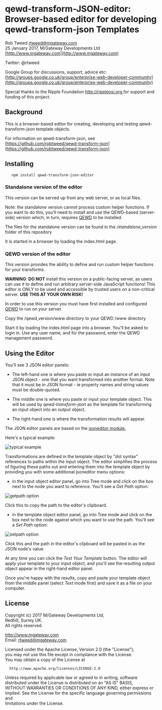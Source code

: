 # qewd-transform-JSON-editor: Browser-based editor for developing qewd-transform-json Templates
 
Rob Tweed <rtweed@mgateway.com>  
25 January 2017, M/Gateway Developments Ltd [http://www.mgateway.com](http://www.mgateway.com)  

Twitter: @rtweed

Google Group for discussions, support, advice etc: [http://groups.google.co.uk/group/enterprise-web-developer-community](http://groups.google.co.uk/group/enterprise-web-developer-community)

Special thanks to the Ripple Foundation [http://rippleosi.org  ](http://rippleosi.org) for
support and funding of this project.

## Background

This is a browser-based editor for creating, developing and testing qewd-transform-json template objects.

For information on qewd-transform-json, see [https://github.com/robtweed/qewd-transform-json](https://github.com/robtweed/qewd-transform-json)


## Installing

       npm install qewd-transform-json-editor


### Standalone version of the editor

This version can be served up from any web server, or as local files.

Note: the standalone version cannot process custom helper functions.  If you want to do this, you'll need to
install and use the QEWD-based (server-side) version which, in turn, requires 
[QEWD](https://github.com/robtweed/qewd) to be installed.

The files for the standalone version can be found in the */standalone_version* folder of this repository

It is started in a browser by loading the index.html page.

	   
### QEWD version of the editor

This version provides the ability to define and run custom helper functions for your transforms.

**WARNING**: **DO NOT** install this version on a public-facing server, as users can use it to define and run
arbitrary server-side JavaScript functions!  This editor is ONLY to be used and accessible by trusted users on
a non-critical server.  **USE THIS AT YOUR OWN RISK!**

In order to use this version you must have first installed and configured
 [QEWD](https://github.com/robtweed/qewd) to run on your server.

Copy the /qewd_version/www directory to your QEWD /www directory


Start it by loading the index.html page into a browser.  You'll be asked to login in.  Use
any user name, and for the password, enter the QEWD management password.


## Using the Editor

You'll see 3 JSON editor panels:

- The left-hand one is where you paste or input an instance of
an input JSON object - one that you want transformed into another format.  Note that it must be
in JSON format - ie property names and string values must be double-quoted.

- The middle one is where you paste or input your template object.  This will be used by
*qewd-transform-json* as the template for transforming an input object into an output object.

- The right-hand one is where the transformation results will appear.

The JSON editor panels are based on the [jsoneditor module.](https://github.com/josdejong/jsoneditor)

Here's a typical example:

![typical example](https://s3.amazonaws.com/mgateway/qewd/json_editor/overview.png)


Transformations are defined in the template object by "dot syntax" references to paths within the 
input object.  The editor simplifies the process of figuring these paths out and entering them
into the template object by providing you with some additional jsoneditor menu options:

- in the input object editor panel, go into Tree mode and click on the box next to the node you want 
to reference. You'll see a *Get Path* option:


![getpath option](https://s3.amazonaws.com/mgateway/qewd/json_editor/get_path.png)


Click this to copy the path to the editor's clipboard.

- in the template object editor panel, go into Tree mode and click on the box next to the node
against which you want to use the path.  You'll see a *Set Path* option:


![setpath option](https://s3.amazonaws.com/mgateway/qewd/json_editor/set_path.png)


Click this and the path in the editor's clipboard will be pasted in as the JSON node's value.

At any time you can click the *Test Your Template* button.  The editor will apply your template to
your input object, and you'll see the resulting output object appear in the right-hand editor panel.

Once you're happy with the results, copy and paste your template object from the middle panel (select *Text* mode
first) and save it as a file on your computer.

## License

 Copyright (c) 2017 M/Gateway Developments Ltd,                           
 Redhill, Surrey UK.                                                      
 All rights reserved.                                                     
                                                                           
  http://www.mgateway.com                                                  
  Email: rtweed@mgateway.com                                               
                                                                           
                                                                           
  Licensed under the Apache License, Version 2.0 (the "License");          
  you may not use this file except in compliance with the License.         
  You may obtain a copy of the License at                                  
                                                                           
      http://www.apache.org/licenses/LICENSE-2.0                           
                                                                           
  Unless required by applicable law or agreed to in writing, software      
  distributed under the License is distributed on an "AS IS" BASIS,        
  WITHOUT WARRANTIES OR CONDITIONS OF ANY KIND, either express or implied. 
  See the License for the specific language governing permissions and      
   limitations under the License.      
